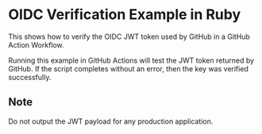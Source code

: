 # OIDC Verification Example in Ruby

This shows how to verify the OIDC JWT token used by GitHub in a GitHub Action Workflow.

Running this example in GitHub Actions will test the JWT token returned by GitHub. If the script completes without an error, then the key was verified successfully.

## Note

Do not output the JWT payload for any production application.
